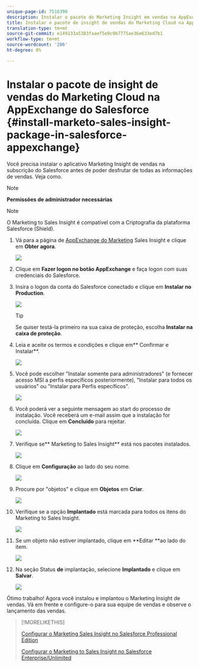 ```yaml
---
unique-page-id: 7516390
description: Instalar o pacote do Marketing Insight em vendas na AppExchange Salesforce - Documentos do Marketing - Documentação do produto
title: Instalar o pacote de insight de vendas do Marketing Cloud na AppExchange do Salesforce
translation-type: tm+mt
source-git-commit: e149133a5383faaef5e9c9b7775ae36e633ed7b1
workflow-type: tm+mt
source-wordcount: '286'
ht-degree: 0%

---
```



# Instalar o pacote de insight de vendas do Marketing Cloud na AppExchange do Salesforce {#install-marketo-sales-insight-package-in-salesforce-appexchange}

Você precisa instalar o aplicativo Marketing Insight de vendas na subscrição do Salesforce antes de poder desfrutar de todas as informações de vendas. Veja como.

>[!NOTE]
>
>**Permissões de administrador necessárias**

>[!NOTE]
>
>O Marketing to Sales Insight é compatível com a Criptografia da plataforma Salesforce (Shield).

1. Vá para a página de [AppExchange do Marketing](http://appexchange.salesforce.com/listingDetail?listingId=a0N30000001SVZmEAO) Sales Insight e clique em **Obter agora**.

   ![](assets/one.png)

1. Clique em **Fazer logon no botão AppExchange** e faça logon com suas credenciais do Salesforce.
1. Insira o logon da conta do Salesforce conectado e clique em **Instalar no Production**.

   ![](assets/three.png)

   >[!TIP]
   >
   >Se quiser testá-la primeiro na sua caixa de proteção, escolha **Instalar na caixa de proteção**.

1. Leia e aceite os termos e condições e clique em** Confirmar e Instalar**.

   ![](assets/four.png)

1. Você pode escolher &quot;Instalar somente para administradores&quot; (e fornecer acesso MSI a perfis específicos posteriormente), &quot;Instalar para todos os usuários&quot; ou &quot;Instalar para Perfis específicos&quot;.

   ![](assets/five.png)

1. Você poderá ver a seguinte mensagem ao start do processo de instalação. Você receberá um e-mail assim que a instalação for concluída. Clique em **Concluído** para rejeitar.

   ![](assets/six.png)

1. Verifique se** Marketing to Sales Insight** está nos pacotes instalados.

   ![](assets/seven.png)

1. Clique em **Configuração** ao lado do seu nome.

   ![](assets/image2015-5-22-14-3a40-3a39.png)

1. Procure por &quot;objetos&quot; e clique em **Objetos** em **Criar**.

   ![](assets/image2015-5-22-14-3a42-3a7.png)

1. Verifique se a opção **Implantado** está marcada para todos os itens do Marketing to Sales Insight.

   ![](assets/image2015-5-27-16-3a15-3a58.png)

1. Se um objeto não estiver implantado, clique em **Editar **ao lado do item.

   ![](assets/image2014-9-24-17-3a23-3a45.png)

1. Na seção Status **de** implantação, selecione **Implantado** e clique em **Salvar**.

   ![](assets/image2014-9-24-17-3a24-3a0.png)

Ótimo trabalho! Agora você instalou e implantou o Marketing Insight de vendas. Vá em frente e configure-o para sua equipe de vendas e observe o lançamento das vendas.

>[!MORELIKETHIS]
>
>[Configurar o Marketing Sales Insight no Salesforce Professional Edition](../../../../product-docs/marketo-sales-insight/msi-for-salesforce/configuration/configure-marketo-sales-insight-in-salesforce-professional-edition.md)
>
>[Configurar o Marketing to Sales Insight no Salesforce Enterprise/Unlimited](../../../../product-docs/marketo-sales-insight/msi-for-salesforce/configuration/configure-marketo-sales-insight-in-salesforce-enterprise-unlimited.md)

